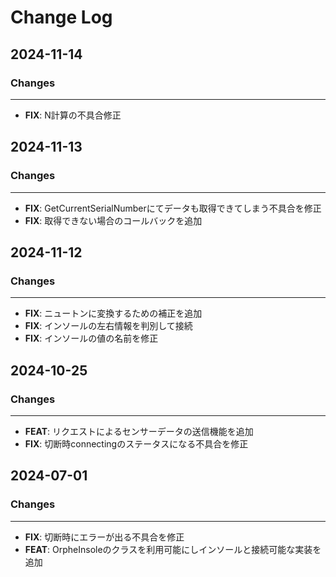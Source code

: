 # Change Log

## 2024-11-14

### Changes

---

- **FIX**: N計算の不具合修正

## 2024-11-13

### Changes

---

- **FIX**: GetCurrentSerialNumberにてデータも取得できてしまう不具合を修正
- **FIX**: 取得できない場合のコールバックを追加

## 2024-11-12

### Changes

---

- **FIX**: ニュートンに変換するための補正を追加
- **FIX**: インソールの左右情報を判別して接続
- **FIX**: インソールの値の名前を修正

## 2024-10-25

### Changes

---

- **FEAT**: リクエストによるセンサーデータの送信機能を追加
- **FIX**: 切断時connectingのステータスになる不具合を修正

## 2024-07-01

### Changes

---

 - **FIX**: 切断時にエラーが出る不具合を修正
 - **FEAT**: OrpheInsoleのクラスを利用可能にしインソールと接続可能な実装を追加